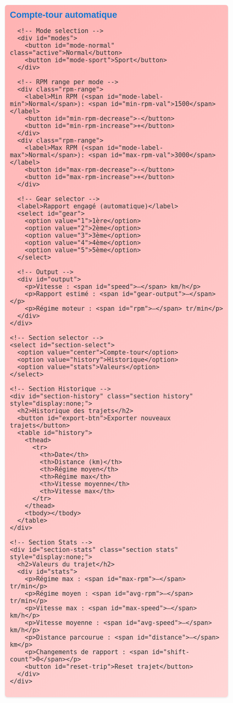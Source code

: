 <!DOCTYPE html>
<html lang="fr">
<head>
  <meta charset="UTF-8">
  <meta name="viewport" content="width=device-width, initial-scale=1.0">
  <title>Compte-tour automatique</title>
  <style>
    /* -------- CONFIGURATION (modifiable directement dans le code) -------- */
    :root {
      /* Tailles de police */
      --font-size-line: 1.5rem;
      --font-size-speed: 2rem;
      --font-size-gear: 1.7rem;
      --font-size-rpm: 2rem;

      /* Couleurs */
      --color-bg: #f4f7fa;
      --color-center: #ffffff;
      --color-left: #e3f2fd;
      --color-right: #e8f5e9;
      --color-primary: #1976d2;
      --color-secondary: #388e3c;
      --color-text: #333;

      /* Autres */
      --border-radius: 8px;
      --padding: 1rem;
      --gap: 1rem;
    }

    * { box-sizing: border-box; }
    body {
      margin: 0;
      font-family: Arial, sans-serif;
      background: var(--color-bg);
      color: var(--color-text);
      font-size: var(--font-size-line);
    }

    .container {
      display: flex;
      flex-direction: column;
      align-items: center;
      padding: var(--padding);
      gap: var(--gap);
    }

    /* Sections */
    .section {
      width: auto; max-width: 900px;
      border-radius: var(--border-radius);
      padding: var(--padding);
      box-shadow: 0 2px 5px rgba(0,0,0,0.1);
      margin-bottom: var(--gap);
    }
    .section.center  { background: linear-gradient(135deg, #FFB3B3, #FFD6D6); }
    .section.history { background: linear-gradient(135deg, var(--color-left), #d3eaffe0); }
    .section.stats   { background: linear-gradient(135deg, var(--color-right), #c8e6c9e0); }

    h2 {
      margin-top: 0;
      color: var(--color-primary);
      font-size: calc(var(--font-size-line) * 1.2);
    }

    label, select, button, th, td {
      font-size: var(--font-size-line);
    }

    select, button {
      padding: 0.5rem;
      border-radius: var(--border-radius);
      border: 1px solid #ccc;
      background: #fff;
      cursor: pointer;
    }

    /* Mode buttons */
    #modes {
      display: flex;
      gap: 0.5rem;
      margin-bottom: var(--gap);
    }
    #modes button.active {
      background: var(--color-primary);
      color: #fff;
      box-shadow: 0 0 5px rgba(0,0,0,0.2);
    }

    /* RPM range controls */
    .rpm-range {
      display: flex;
      align-items: center;
      gap: 0.5rem;
      margin-bottom: var(--gap);
    }

    /* Output text sizes */
    #output span#speed { font-size: var(--font-size-speed); }
    #gear-output       { font-size: var(--font-size-gear); }
    #rpm               { font-size: var(--font-size-rpm); }

    /* Table */
    table {
      width: 100%; border-collapse: collapse;
      margin-top: 0.5rem;
    }
    th, td {
      border: 1px solid #ccc;
      padding: 0.5rem;
      text-align: center;
    }
    th { background: #bbdefb; }
  </style>
</head>
<body>
  <div class="container">
    <!-- Section Compte-tour -->
    <div id="section-center" class="section center">
      <h2>Compte-tour automatique</h2>

      <!-- Mode selection -->
      <div id="modes">
        <button id="mode-normal" class="active">Normal</button>
        <button id="mode-sport">Sport</button>
      </div>

      <!-- RPM range per mode -->
      <div class="rpm-range">
        <label>Min RPM (<span id="mode-label-min">Normal</span>): <span id="min-rpm-val">1500</span></label>
        <button id="min-rpm-decrease">-</button>
        <button id="min-rpm-increase">+</button>
      </div>
      <div class="rpm-range">
        <label>Max RPM (<span id="mode-label-max">Normal</span>): <span id="max-rpm-val">3000</span></label>
        <button id="max-rpm-decrease">-</button>
        <button id="max-rpm-increase">+</button>
      </div>

      <!-- Gear selector -->
      <label>Rapport engagé (automatique)</label>
      <select id="gear">
        <option value="1">1ère</option>
        <option value="2">2ème</option>
        <option value="3">3ème</option>
        <option value="4">4ème</option>
        <option value="5">5ème</option>
      </select>

      <!-- Output -->
      <div id="output">
        <p>Vitesse : <span id="speed">–</span> km/h</p>
        <p>Rapport estimé : <span id="gear-output">–</span></p>
        <p>Régime moteur : <span id="rpm">–</span> tr/min</p>
      </div>
    </div>

    <!-- Section selector -->
    <select id="section-select">
      <option value="center">Compte-tour</option>
      <option value="history">Historique</option>
      <option value="stats">Valeurs</option>
    </select>

    <!-- Section Historique -->
    <div id="section-history" class="section history" style="display:none;">
      <h2>Historique des trajets</h2>
      <button id="export-btn">Exporter nouveaux trajets</button>
      <table id="history">
        <thead>
          <tr>
            <th>Date</th>
            <th>Distance (km)</th>
            <th>Régime moyen</th>
            <th>Régime max</th>
            <th>Vitesse moyenne</th>
            <th>Vitesse max</th>
          </tr>
        </thead>
        <tbody></tbody>
      </table>
    </div>

    <!-- Section Stats -->
    <div id="section-stats" class="section stats" style="display:none;">
      <h2>Valeurs du trajet</h2>
      <div id="stats">
        <p>Régime max : <span id="max-rpm">–</span> tr/min</p>
        <p>Régime moyen : <span id="avg-rpm">–</span> tr/min</p>
        <p>Vitesse max : <span id="max-speed">–</span> km/h</p>
        <p>Vitesse moyenne : <span id="avg-speed">–</span> km/h</p>
        <p>Distance parcourue : <span id="distance">–</span> km</p>
        <p>Changements de rapport : <span id="shift-count">0</span></p>
        <button id="reset-trip">Reset trajet</button>
      </div>
    </div>
  </div>

  <script>
    // RPM ranges per mode
    const rpmRanges = {
      normal: { min: 1100, max: 2200 },
      sport:  { min: 1800, max: 4000 }
    };
    let currentMode = 'normal';

    const btnNormal = document.getElementById('mode-normal');
    const btnSport  = document.getElementById('mode-sport');
    const modeLabelMin = document.getElementById('mode-label-min');
    const modeLabelMax = document.getElementById('mode-label-max');
    const minVal   = document.getElementById('min-rpm-val');
    const maxVal   = document.getElementById('max-rpm-val');

    function updateMode(mode) {
      currentMode = mode;
      // Visual state
      btnNormal.classList.toggle('active', mode==='normal');
      btnSport .classList.toggle('active', mode==='sport');
      // Update labels
      const text = mode.charAt(0).toUpperCase() + mode.slice(1);
      modeLabelMin.textContent = text;
      modeLabelMax.textContent = text;
      // Load values
      minVal.textContent = rpmRanges[mode].min;
      maxVal.textContent = rpmRanges[mode].max;
    }
    btnNormal.onclick = () => updateMode('normal');
    btnSport.onclick  = () => updateMode('sport');

    document.getElementById('min-rpm-increase').onclick = () => { rpmRanges[currentMode].min += 100; updateMode(currentMode); };
    document.getElementById('min-rpm-decrease').onclick = () => { rpmRanges[currentMode].min = Math.max(0, rpmRanges[currentMode].min - 100); updateMode(currentMode); };
    document.getElementById('max-rpm-increase').onclick = () => { rpmRanges[currentMode].max += 100; updateMode(currentMode); };
    document.getElementById('max-rpm-decrease').onclick = () => { rpmRanges[currentMode].max = Math.max(rpmRanges[currentMode].min, rpmRanges[currentMode].max - 100); updateMode(currentMode); };

    // Section navigation
    const selector = document.getElementById('section-select');
    const secs = {
      center:  document.getElementById('section-center'),
      history: document.getElementById('section-history'),
      stats:   document.getElementById('section-stats')
    };
    selector.onchange = () => {
      Object.values(secs).forEach(s => s.style.display = 'none');
      secs[selector.value].style.display = 'block';
    };
    // Initial display
    secs.center.style.display = 'block';
    updateMode('normal');
  </script>
</body>
</html>
